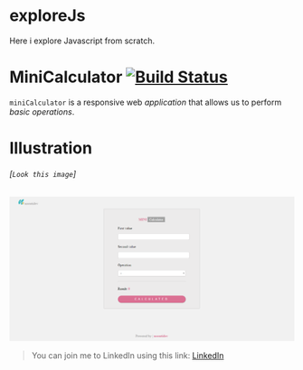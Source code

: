 # exploreJs
Here i explore Javascript from scratch.


# **MiniCalculator** [![Build Status](https://travis-ci.org/facebook/flipper.svg?branch=master)](https://travis-ci.org/facebook/flipper)

`miniCalculator` is a responsive web _application_ that allows us to perform _basic operations_.

# Illustration

###### [`Look this image`]

![](/imgForReadme/img01.PNG)


> You can join me to LinkedIn using this link: [LinkedIn](https://www.linkedin.com/in/oreolnoumodong/)
